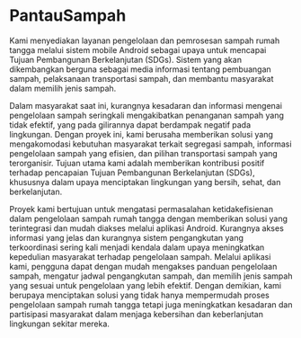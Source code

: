 # PantauSampah
Kami menyediakan layanan pengelolaan dan pemrosesan sampah rumah tangga melalui sistem mobile Android sebagai upaya untuk mencapai Tujuan Pembangunan Berkelanjutan (SDGs). Sistem yang akan dikembangkan berguna sebagai media informasi tentang pembuangan sampah, pelaksanaan transportasi sampah, dan membantu masyarakat dalam memilih jenis sampah.

Dalam masyarakat saat ini, kurangnya kesadaran dan informasi mengenai pengelolaan sampah seringkali mengakibatkan penanganan sampah yang tidak efektif, yang pada gilirannya dapat berdampak negatif pada lingkungan. Dengan proyek ini, kami berusaha memberikan solusi yang mengakomodasi kebutuhan masyarakat terkait segregasi sampah, informasi pengelolaan sampah yang efisien, dan pilihan transportasi sampah yang terorganisir. Tujuan utama kami adalah memberikan kontribusi positif terhadap pencapaian Tujuan Pembangunan Berkelanjutan (SDGs), khususnya dalam upaya menciptakan lingkungan yang bersih, sehat, dan berkelanjutan.

Proyek kami bertujuan untuk mengatasi permasalahan ketidakefisienan dalam pengelolaan sampah rumah tangga dengan memberikan solusi yang terintegrasi dan mudah diakses melalui aplikasi Android. Kurangnya akses informasi yang jelas dan kurangnya sistem pengangkutan yang terkoordinasi sering kali menjadi kendala dalam upaya meningkatkan kepedulian masyarakat terhadap pengelolaan sampah. Melalui aplikasi kami, pengguna dapat dengan mudah mengakses panduan pengelolaan sampah, mengatur jadwal pengangkutan sampah, dan memilih jenis sampah yang sesuai untuk pengelolaan yang lebih efektif. Dengan demikian, kami berupaya menciptakan solusi yang tidak hanya mempermudah proses pengelolaan sampah rumah tangga tetapi juga meningkatkan kesadaran dan partisipasi masyarakat dalam menjaga kebersihan dan keberlanjutan lingkungan sekitar mereka.

